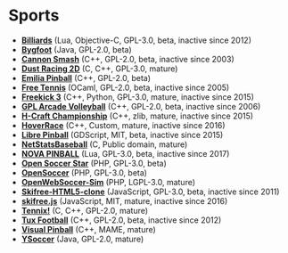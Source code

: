 [comment]: # (autogenerated content, do not edit)
# Sports

- **[Billiards](../billiards.md)** (Lua, Objective-C, GPL-3.0, beta, inactive since 2012)
- **[Bygfoot](../bygfoot.md)** (Java, GPL-2.0, beta)
- **[Cannon Smash](../cannon_smash.md)** (C++, GPL-2.0, beta, inactive since 2003)
- **[Dust Racing 2D](../dust_racing_2d.md)** (C, C++, GPL-3.0, mature)
- **[Emilia Pinball](../emilia_pinball.md)** (C++, GPL-2.0, beta)
- **[Free Tennis](../free_tennis.md)** (OCaml, GPL-2.0, beta, inactive since 2005)
- **[Freekick 3](../freekick_3.md)** (C++, Python, GPL-3.0, mature, inactive since 2015)
- **[GPL Arcade Volleyball](../gpl_arcade_volleyball.md)** (C++, GPL-2.0, beta, inactive since 2006)
- **[H-Craft Championship](../h-craft_championship.md)** (C++, zlib, mature, inactive since 2015)
- **[HoverRace](../hoverrace.md)** (C++, Custom, mature, inactive since 2016)
- **[Libre Pinball](../libre_pinball.md)** (GDScript, MIT, beta, inactive since 2015)
- **[NetStatsBaseball](../netstatsbaseball.md)** (C, Public domain, mature)
- **[NOVA PINBALL](../nova_pinball.md)** (Lua, GPL-3.0, beta, inactive since 2017)
- **[Open Soccer Star](../open_soccer_star.md)** (PHP, GPL-3.0, beta)
- **[OpenSoccer](../opensoccer.md)** (PHP, GPL-3.0, beta)
- **[OpenWebSoccer-Sim](../openwebsoccer-sim.md)** (PHP, LGPL-3.0, mature)
- **[Skifree-HTML5-clone](../skifree-html5-clone.md)** (JavaScript, GPL-3.0, beta, inactive since 2011)
- **[skifree.js](../skifreejs.md)** (JavaScript, MIT, mature, inactive since 2016)
- **[Tennix!](../tennix.md)** (C, C++, GPL-2.0, mature)
- **[Tux Football](../tux_football.md)** (C++, GPL-2.0, beta, inactive since 2012)
- **[Visual Pinball](../visual_pinball.md)** (C++, MAME, mature)
- **[YSoccer](../ysoccer.md)** (Java, GPL-2.0, mature)